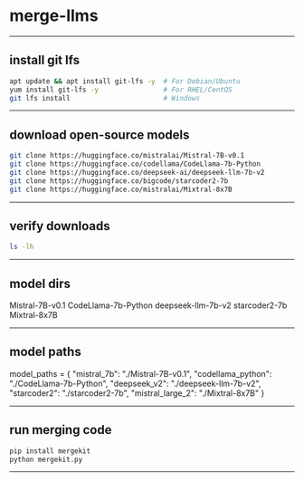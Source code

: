 # merge-llms

---

## install git lfs
```bash
apt update && apt install git-lfs -y  # For Debian/Ubuntu
yum install git-lfs -y                # For RHEL/CentOS
git lfs install                       # Windows
```
---

## download open-source models
```bash
git clone https://huggingface.co/mistralai/Mistral-7B-v0.1
git clone https://huggingface.co/codellama/CodeLlama-7b-Python
git clone https://huggingface.co/deepseek-ai/deepseek-llm-7b-v2
git clone https://huggingface.co/bigcode/starcoder2-7b
git clone https://huggingface.co/mistralai/Mixtral-8x7B
```
---

## verify downloads
```bash
ls -lh
```
---

## model dirs
Mistral-7B-v0.1
CodeLlama-7b-Python
deepseek-llm-7b-v2
starcoder2-7b
Mixtral-8x7B

---

## model paths
model_paths = {
    "mistral_7b": "./Mistral-7B-v0.1",
    "codellama_python": "./CodeLlama-7b-Python",
    "deepseek_v2": "./deepseek-llm-7b-v2",
    "starcoder2": "./starcoder2-7b",
    "mistral_large_2": "./Mixtral-8x7B"
}

---

## run merging code
```bash
pip install mergekit
python mergekit.py
```
---